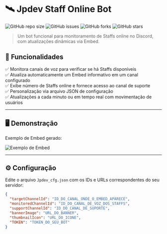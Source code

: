 # 🛰️ Jpdev Staff Online Bot

![GitHub repo size](https://img.shields.io/github/repo-size/JpdevOficial/Bot_Staff_Online?style=for-the-badge)
![GitHub issues](https://img.shields.io/github/issues/JpdevOficial/Bot_Staff_Online?style=for-the-badge)
![GitHub forks](https://img.shields.io/github/forks/JpdevOficial/Bot_Staff_Online?style=for-the-badge)
![GitHub stars](https://img.shields.io/github/stars/JpdevOficial/Bot_Staff_Online?style=for-the-badge)

> Um bot funcional para monitoramento de Staffs online no Discord, com atualizações dinâmicas via Embed.

## 📌 Funcionalidades

✅ Monitora canais de voz para verificar se há Staffs disponíveis  
✅ Atualiza automaticamente um Embed informativo em um canal configurado  
✅ Exibe número de Staffs online e fornece acesso ao canal de suporte  
✅ Personalização via arquivo JSON de configuração  
✅ Atualizações a cada minuto ou em tempo real com movimentação de usuários  

---

## 🖥️ Demonstração

Exemplo de Embed gerado:

![Exemplo de Embed](https://i.imgur.com/CMgKcpV.png)

---

## ⚙️ Configuração

Edite o arquivo `Jpdev_cfg.json` com os IDs e URLs correspondentes do seu servidor:

```json
{
  "targetChannelId": "ID_DO_CANAL_ONDE_O_EMBED_APARECE",
  "monitoredChannelId": "ID_DO_CANAL_DE_VOZ_DOS_STAFFS",
  "supportChannelId": "ID_DO_CANAL_DE_SUPORTE",
  "bannerImage": "URL_DO_BANNER",
  "thumbnailIcon": "URL_DO_ICONE",
  "TOKEN": "TOKEN_DO_SEU_BOT"
}
